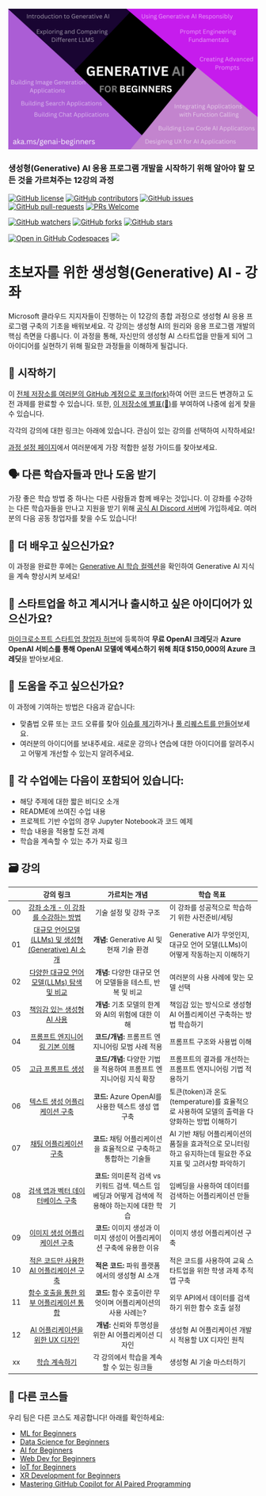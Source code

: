 
![Generative AI For Beginners](../../images/repository-thumbnail.png?WT.mc_id=academic-105485-koreyst)

### 생성형(Generative) AI 응용 프로그램 개발을 시작하기 위해 알아야 할 모든 것을 가르쳐주는 12강의 과정

[![GitHub license](https://img.shields.io/github/license/microsoft/Generative-AI-For-Beginners.svg)](https://github.com/microsoft/Generative-AI-For-Beginners/blob/master/LICENSE?WT.mc_id=academic-105485-koreyst)
[![GitHub contributors](https://img.shields.io/github/contributors/microsoft/Generative-AI-For-Beginners.svg)](https://GitHub.com/microsoft/Generative-AI-For-Beginners/graphs/contributors/?WT.mc_id=academic-105485-koreyst)
[![GitHub issues](https://img.shields.io/github/issues/microsoft/Generative-AI-For-Beginners.svg)](https://GitHub.com/microsoft/Generative-AI-For-Beginners/issues/?WT.mc_id=academic-105485-koreyst)
[![GitHub pull-requests](https://img.shields.io/github/issues-pr/microsoft/Generative-AI-For-Beginners.svg)](https://GitHub.com/microsoft/Generative-AI-For-Beginners/pulls/?WT.mc_id=academic-105485-koreyst)
[![PRs Welcome](https://img.shields.io/badge/PRs-welcome-brightgreen.svg?style=flat-square)](http://makeapullrequest.com?WT.mc_id=academic-105485-koreyst)

[![GitHub watchers](https://img.shields.io/github/watchers/microsoft/Generative-AI-For-Beginners.svg?style=social&label=Watch)](https://GitHub.com/microsoft/Generative-AI-For-Beginners/watchers/?WT.mc_id=academic-105485-koreyst)
[![GitHub forks](https://img.shields.io/github/forks/microsoft/Generative-AI-For-Beginners.svg?style=social&label=Fork)](https://GitHub.com/microsoft/Generative-AI-For-Beginners/network/?WT.mc_id=academic-105485-koreyst)
[![GitHub stars](https://img.shields.io/github/stars/microsoft/Generative-AI-For-Beginners.svg?style=social&label=Star)](https://GitHub.com/microsoft/Generative-AI-For-Beginners/stargazers/?WT.mc_id=academic-105485-koreyst)

[![Open in GitHub Codespaces](https://img.shields.io/static/v1?style=for-the-badge&label=GitHub+Codespaces&message=Open&color=lightgrey&logo=github)](https://codespaces.new/microsoft/generative-ai-for-beginners?WT.mc_id=academic-105485-koreyst)
[![](https://dcbadge.vercel.app/api/server/ByRwuEEgH4)](https://aka.ms/genai-discord?WT.mc_id=academic-105485-koreyst)

# 초보자를 위한 생성형(Generative) AI - 강좌

Microsoft 클라우드 지지자들이 진행하는 이 12강의 종합 과정으로 생성형 AI 응용 프로그램 구축의 기초을 배워보세요. 각 강의는 생성형 AI의 원리와 응용 프로그램 개발의 핵심 측면을 다룹니다. 이 과정을 통해, 자신만의 생성형 AI 스타트업을 만들게 되어 그 아이디어를 실현하기 위해 필요한 과정들을 이해하게 될겁니다.

## 🌱 시작하기

이 [전체 저장소를 여러분의 GitHub 계정으로 포크(fork)](https://github.com/microsoft/generative-ai-for-beginners/fork?WT.mc_id=academic-105485-koreyst)하여 어떤 코드든 변경하고 도전 과제를 완료할 수 있습니다. 또한, [이 저장소에 별표(🌟)](https://docs.github.com/en/get-started/exploring-projects-on-github/saving-repositories-with-stars?WT.mc_id=academic-105485-koreyst)를 부여하여 나중에 쉽게 찾을 수 있습니다.

각각의 강의에 대한 링크는 아래에 있습니다. 관심이 있는 강의를 선택하여 시작하세요!

[과정 설정 페이지](../../00-course-setup/translations/ko-kr/README.md?WT.mc_id=academic-105485-koreyst)에서 여러분에게 가장 적합한 설정 가이드를 찾아보세요.

## 🗣️ 다른 학습자들과 만나 도움 받기

가장 좋은 학습 방법 중 하나는 다른 사람들과 함께 배우는 것입니다. 이 강좌를 수강하는 다른 학습자들을 만나고 지원을 받기 위해 [공식 AI Discord 서버](https://aka.ms/genai-discord?WT.mc_id=academic-105485-koreyst)에 가입하세요. 여러분의 다음 공동 창업자를 찾을 수도 있습니다!

## 🧠 더 배우고 싶으신가요?
이 과정을 완료한 후에는 [Generative AI 학습 컬렉션](https://aka.ms/genai-collection?WT.mc_id=academic-105485-koreyst)을 확인하여 Generative AI 지식을 계속 향상시켜 보세요!

##  🚀  스타트업을 하고 계시거나 출시하고 싶은 아이디어가 있으신가요?

[마이크로소프트 스타트업 창업자 허브](https://aka.ms/genai-foundershub?WT.mc_id=academic-105485-koreyst)에 등록하여 **무료 OpenAI 크레딧**과 **Azure OpenAI 서비스를 통해 OpenAI 모델에 액세스하기 위해 최대 $150,000의 Azure 크레딧**을 받아보세요.

##  🙏 도움을 주고 싶으신가요?

이 과정에 기여하는 방법은 다음과 같습니다:
- 맞춤법 오류 또는 코드 오류를 찾아 [이슈를 제기](https://github.com/microsoft/generative-ai-for-beginners/issues?WT.mc_id=academic-105485-koreyst)하거나 [풀 리퀘스트를 만들어](https://github.com/microsoft/generative-ai-for-beginners/pulls?WT.mc_id=academic-105485-koreyst)보세요.
- 여러분의 아이디어를 보내주세요. 새로운 강의나 연습에 대한 아이디어를 알려주시고 어떻게 개선할 수 있는지 알려주세요.

## 📂 각 수업에는 다음이 포함되어 있습니다:

- 해당 주제에 대한 짧은 비디오 소개
- README에 쓰여진 수업 내용
- 프로젝트 기반 수업의 경우 Jupyter Notebook과 코드 예제
- 학습 내용을 적용할 도전 과제
- 학습을 계속할 수 있는 추가 자료 링크

## 🗃️ 강의
|       |              강의 링크              |                       가르치는 개념                       |                     학습 목표                 |                             
| :---: | :------------------------------------: | :---------------------------------------------------------: | ----------------------------------------------------------- |
| 00 | [강좌 소개 - 이 강좌를 수강하는 방법](../../00-course-setup/README.md?WT.mc_id=academic-105485-koreyst) | 기술 설정 및 강좌 구조 | 이 강좌를 성공적으로 학습하기 위한 사전준비/세팅| 
| 01 | [대규모 언어모델(LLMs) 및 생성형(Generative) AI 소개](../../01-introduction-to-genai/README.md?WT.mc_id=academic-105485-koreyst) | **개념:** Generative AI 및 현재 기술 환경 |  Generative AI가 무엇인지, 대규모 언어 모델(LLMs)이 어떻게 작동하는지 이해하기                    |
| 02 | [다양한 대규모 언어 모델(LLMs) 탐색 및 비교](../../02-exploring-and-comparing-different-llms/README.md?WT.mc_id=academic-105485-koreyst) | **개념:** 다양한 대규모 언어 모델들을 테스트, 반복 및 비교 | 여러분의 사용 사례에 맞는 모델 선택 |
| 03 | [책임감 있는 생성형 AI 사용](../../03-using-generative-ai-responsibly/README.md?WT.mc_id=academic-105485-koreyst)| **개념:** 기초 모델의 한계와 AI의 위험에 대한 이해 | 책임감 있는 방식으로 생성형 AI 어플리케이션 구축하는 방법 학습하기
| 04 | [프롬프트 엔지니어링 기본 이해](../../04-prompt-engineering-fundamentals/README.md?WT.mc_id=academic-105485-koreyst) | **코드/개념:** 프롬프트 엔지니어링 모범 사례 적용  |  프롬프트 구조와 사용법 이해 |  
| 05 | [고급 프롬프트 생성](../../05-advanced-prompts/README.md?WT.mc_id=academic-105485-koreyst) | **코드/개념:** 다양한 기법을 적용하여 프롬프트 엔지니어링 지식 확장 | 프롬프트의 결과를 개선하는 프롬프트 엔지니어링 기법 적용하기 |  
| 06 | [텍스트 생성 어플리케이션 구축](../../06-text-generation-apps/README.md?WT.mc_id=academic-105485-koreyst)  | **코드:** Azure OpenAI를 사용한 텍스트 생성 앱 구축  | 토큰(token)과 온도(temperature)를 효율적으로 사용하여 모델의 출력을 다양화하는 방법 이해하기 |  
| 07 | [채팅 어플리케이션 구축](../../07-building-chat-applications/README.md?WT.mc_id=academic-105485-koreyst) | **코드:** 채팅 어플리케이션을 효율적으로 구축하고 통합하는 기술들 | AI 기반 채팅 어플리케이션의 품질을 효과적으로 모니터링하고 유지하는데 필요한 주요 지표 및 고려사항 파악하기 |  
| 08 | [검색 앱과 벡터 데이터베이스 구축](../../08-building-search-applications/README.md?WT.mc_id=academic-105485-koreyst) | **코드:** 의미론적 검색 vs 키워드 검색. 텍스트 임베딩과 어떻게 검색에 적용해야 하는지에 대한 학습  | 임베딩을 사용하여 데이터를 검색하는 어플리케이션 만들기 |  
| 09 | [이미지 생성 어플리케이션 구축](../../09-building-image-applications/README.md?WT.mc_id=academic-105485-koreyst)  | **코드:** 이미지 생성과 이미지 생성이 어플리케이션 구축에 유용한 이유 | 이미지 생성 어플리케이션 구축 |  
| 10 | [적은 코드만 사용한 AI 어플리케이션 구축](../../10-building-low-code-ai-applications/README.md?WT.mc_id=academic-105485-koreyst)  | **적은 코드:** 파워 플랫폼에서의 생성형 AI 소개 | 적은 코드를 사용하여 교육 스타트업을 위한 학생 과제 추적 앱 구축 |  
| 11 | [함수 호출을 통한 외부 어플리케이션 통합](../../11-integrating-with-function-calling/README.md?WT.mc_id=academic-105485-koreyst)  | **코드:** 함수 호출이란 무엇이며 어플리케이션의 사용 사례는?  | 외무 API에서 데이터를 검색하기 위한 함수 호출 설정 |  
| 12 | [AI 어플리케이션을 위한 UX 디자인](../../12-designing-ux-for-ai-applications/README.md?WT.mc_id=academic-105485-koreyst) | **개념:** 신뢰와 투명성을 위한 AI 어플리케이션 디자인 | 생성형 AI 어플리케이션 개발 시 적용할 UX 디자인 원칙 |  
| xx | [학습 계속하기](../../13-continued-learning/README.md?WT.mc_id=academic-105485-koreyst)  | 각 강의에서 학습을 계속할 수 있는 링크들 | 생성형 AI 기술 마스터하기 |  
  
## 🎒 다른 코스들

우리 팀은 다른 코스도 제공합니다! 아래를 확인하세요:

- [ML for Beginners](https://aka.ms/ml-beginners?WT.mc_id=academic-105485-koreyst)
- [Data Science for Beginners](https://aka.ms/datascience-beginners?WT.mc_id=academic-105485-koreyst)
- [AI for Beginners](https://aka.ms/ai-beginners?WT.mc_id=academic-105485-koreyst)
- [Web Dev for Beginners](https://aka.ms/webdev-beginners?WT.mc_id=academic-105485-koreyst)
- [IoT for Beginners](https://aka.ms/iot-beginners?WT.mc_id=academic-105485-koreyst)
- [XR Development for Beginners](https://github.com/microsoft/xr-development-for-beginners?WT.mc_id=academic-105485-koreyst)
- [Mastering GitHub Copilot for AI Paired Programming](https://aka.ms/GitHubCopilotAI?WT.mc_id=academic-105485-koreyst)
